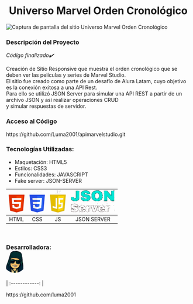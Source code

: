 <h1 align="center"> Universo Marvel Orden Cronológico</h1>

![Captura de pantalla del sitio Universo Marvel Orden Cronológico](https://github.com/Luma2001/apimarvelstudio/assets/114626233/90dde633-53af-4249-b6dc-338b64f70992)

<h3>Descripción del Proyecto</h3>
<em>Código finalizado✔️</em>

<p>Creación de Sitio Responsive que muestra el orden cronológico que se deben ver las películas y series de Marvel Studio.<br> 
El sitio fue creado como parte de un desafío de Alura Latam, cuyo objetivo es la conexión exitosa a una API Rest.<br> 
Para ello se utilizó JSON Server para simular una API REST a partir de un archivo JSON y así realizar operaciones CRUD<br> 
y simular respuestas de servidor.</p>
<h3>Acceso al Código</h3>
<p> https://github.com/Luma2001/apimarvelstudio.git</p>

<h3>Tecnologías Utilizadas:</h3>
<ul>
  <li>Maquetación: HTML5</li>
  <li>Estilos: CSS3</li>
  <li>Funcionalidades: JAVASCRIPT</li>
  <li>Fake server: JSON-SERVER</li>
</ul>

<img src="images/html.png" height="60" alt="HTML"> | <img src="images/css.png" height="60" alt="CSS"> | <img src="images/js.png" height="60" alt="JS"> | <img src="images/jser.png" height="60" alt="JsonServer"> | 
| :------------: | :------------: | :------------: | :------------: | 
|  HTML  |  CSS  | JS | JSON SERVER|  
<br>

<h3>Desarrolladora: <br>
  <img src="images/luma.png" height="60" alt="Avatar Luma"></h3>
  | :------------: |
<p>https://github.com/luma2001</p>

